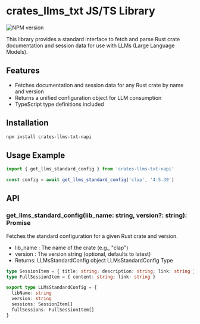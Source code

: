 # crates_llms_txt JS/TS Library

<a :href="`https://www.npmjs.com/package/crates-llms-txt-napi`" target="_blank"><img src="https://img.shields.io/npm/v/crates-llms-txt-napi?label=npm" alt="NPM version"></a>

This library provides a standard interface to fetch and parse Rust crate documentation and session data for use with LLMs (Large Language Models).

## Features

- Fetches documentation and session data for any Rust crate by name and version
- Returns a unified configuration object for LLM consumption
- TypeScript type definitions included

## Installation

```bash
npm install crates-llms-txt-napi
```

## Usage Example

```typescript
import { get_llms_standard_config } from 'crates-llms-txt-napi'

const config = await get_llms_standard_config('clap', '4.5.39')
```

## API

### get_llms_standard_config(lib_name: string, version?: string): Promise<LLMsStandardConfig>

Fetches the standard configuration for a given Rust crate and version.

- lib_name : The name of the crate (e.g., "clap")
- version : The version string (optional, defaults to latest)
- Returns: LLMsStandardConfig object LLMsStandardConfig Type

```ts
type SessionItem = { title: string; description: string; link: string }
type FullSessionItem = { content: string; link: string }

export type LLMsStandardConfig = {
  libName: string
  version: string
  sessions: SessionItem[]
  fullSessions: FullSessionItem[]
}
```
